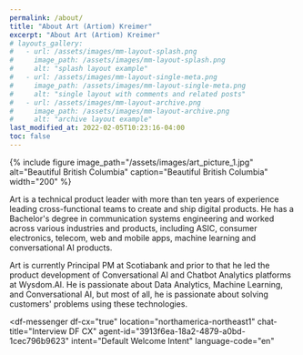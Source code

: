 ```yaml
---
permalink: /about/
title: "About Art (Artiom) Kreimer"
excerpt: "About Art (Artiom) Kreimer"
# layouts_gallery:
#   - url: /assets/images/mm-layout-splash.png
#     image_path: /assets/images/mm-layout-splash.png
#     alt: "splash layout example"
#   - url: /assets/images/mm-layout-single-meta.png
#     image_path: /assets/images/mm-layout-single-meta.png
#     alt: "single layout with comments and related posts"
#   - url: /assets/images/mm-layout-archive.png
#     image_path: /assets/images/mm-layout-archive.png
#     alt: "archive layout example"
last_modified_at: 2022-02-05T10:23:16-04:00
toc: false
---
```




{% include figure image_path="/assets/images/art_picture_1.jpg" alt="Beautiful British Columbia" caption="Beautiful British Columbia" width="200" %}


Art is a technical product leader with more than ten years of experience leading cross-functional teams to create and ship digital products. He has a Bachelor's degree in communication systems engineering and worked across various industries and products, including ASIC, consumer electronics, telecom, web and mobile apps, machine learning and conversational AI products.

Art is currently Principal PM at Scotiabank and prior to that he led the product development of Conversational AI and Chatbot Analytics platforms at Wysdom.AI. He is passionate about Data Analytics, Machine Learning, and Conversational AI, but most of all, he is passionate about solving customers' problems using these technologies. 

<!-- Art lives in Aurora with his wife, two daughters and a Hungarian Vizsla. He loves spending his spare time with his family, hiking in the woods, running, reading and learning something new.  -->

<script src="https://www.gstatic.com/dialogflow-console/fast/messenger-cx/bootstrap.js?v=1"></script>
<df-messenger
  df-cx="true"
  location="northamerica-northeast1"
  chat-title="Interview DF CX"
  agent-id="3913f6ea-18a2-4879-a0bd-1cec796b9623"
  intent="Default Welcome Intent"
  language-code="en"
></df-messenger>